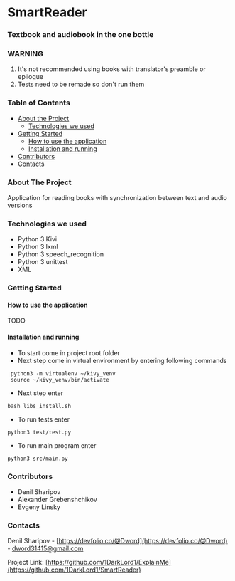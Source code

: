 # SmartReader
### Textbook and audiobook in the one bottle

### WARNING
1. It's not recommended using books with translator's preamble or epilogue 
2. Tests need to be remade so don't run them

<!-- TABLE OF CONTENTS -->
### Table of Contents

* [About the Project](#about-the-project)
  * [Technologies we used](#technologies-we-used)
* [Getting Started](#getting-started)
  * [How to use the application](#how-to-use-the-application)
  * [Installation and running](#installation-and-running)
* [Contributors](#contributors)
* [Contacts](#contacts)



<!-- ABOUT THE PROJECT -->
### About The Project
Application for reading books with synchronization between text and audio versions

### Technologies we used
* Python 3 Kivi
* Python 3 lxml
* Python 3 speech_recognition
* Python 3 unittest
* XML

<!-- GETTING STARTED -->
### Getting Started

#### How to use the application
TODO

#### Installation and running
* To start come in project root folder
* Next step come in virtual environment by entering following commands
```
 python3 -m virtualenv ~/kivy_venv
 source ~/kivy_venv/bin/activate
```
* Next step enter
```
bash libs_install.sh
```
* To run tests enter
```
python3 test/test.py
```
* To run main program enter
```
python3 src/main.py
```

### Contributors
* Denil Sharipov
* Alexander Grebenshchikov
* Evgeny Linsky

<!-- CONTACT -->
### Contacts
Denil Sharipov - [https://devfolio.co/@Dword](https://devfolio.co/@Dword) - dword31415@gmail.com

Project Link: [https://github.com/1DarkLord1/ExplainMe](https://github.com/1DarkLord1/SmartReader)
